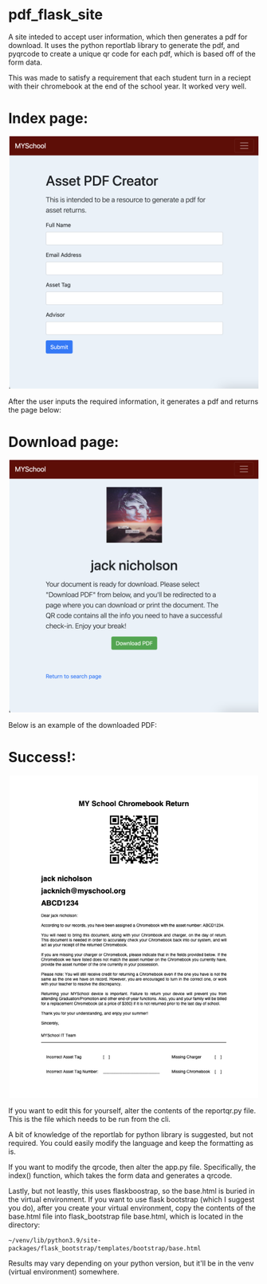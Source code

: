 # pdf_flask_site
A site inteded to accept user information, which then generates a pdf for download. It uses the python reportlab library to generate the pdf, and pyqrcode to create a unique qr code for each pdf, which is based off of the form data. 

This was made to satisfy a requirement that each student turn in a reciept with their chromebook at the end of the school year. It worked very well. 

Index page:
===
<p align="center">
  <img src='/static/index.png' width='500px'>
</p>

After the user inputs the required information, it generates a pdf and returns the page below:

Download page:
===
<p align="center">
  <img src='/static/user.png' width='500px'>
</p>

Below is an example of the downloaded PDF:

Success!:
===

<p align="center">
  <img src='/static/ABCD1234.png' width='500px'>
</p>

If you want to edit this for yourself, alter the contents of the reportqr.py file. This is the file which needs to be run from the cli.

A bit of knowledge of the reportlab for python library is suggested, but not required. You could easily modify the language and keep the formatting as is.

If you want to modify the qrcode, then alter the app.py file. Specifically, the index() function, which takes the form data and generates a qrcode. 

Lastly, but not leastly, this uses flaskboostrap, so the base.html is buried in the virtual environment. If you want to use flask bootstrap (which I suggest you do), after you create your virtual environment, copy the contents of the base.html file into flask_bootstrap file base.html, which is located in the directory:
```
~/venv/lib/python3.9/site-packages/flask_bootstrap/templates/bootstrap/base.html
```

Results may vary depending on your python version, but it'll be in the venv (virtual environment) somewhere. 

